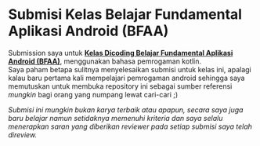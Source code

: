 # Submisi Kelas Belajar Fundamental Aplikasi Android (BFAA)
Submission saya untuk <strong>[Kelas Dicoding Belajar Fundamental Aplikasi Android (BFAA)](https://www.dicoding.com/academies/14)</strong>, menggunakan bahasa pemrogaman kotlin.  
Saya paham betapa sulitnya menyelesaikan submisi untuk kelas ini, apalagi kalau baru pertama kali mempelajari pemrogaman android sehingga saya memutuskan untuk membuka repository ini
sebagai sumber referensi *mungkin* bagi orang yang numpang lewat cari-cari ;)

*Submisi ini mungkin bukan karya terbaik atau apapun, secara saya juga baru belajar namun setidaknya memenuhi kriteria dan saya selalu menerapkan saran yang diberikan reviewer
pada setiap submisi saya telah direview.*
